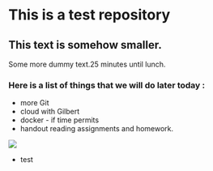 # This is a test repository
## This text is somehow smaller.
Some more dummy text.25 minutes until lunch.
### Here is a list of things that we will do later today :
* more Git
* cloud with Gilbert
* docker - if time permits
* handout reading assignments and homework.


![](https://raw.githubusercontent.com/hellojoechip/NUS-test-20210111/main/lavo2.png)

* test
